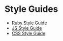 # Style Guides

* [Ruby Style Guide](https://github.com/mak-it/styleguide/blob/master/RUBY-STYLE.md)
* [JS Style Guide](https://github.com/mak-it/styleguide/blob/master/JS-STYLE.md)
* [CSS Style Guide](https://github.com/mak-it/styleguide/blob/master/CSS-STYLE.md)
